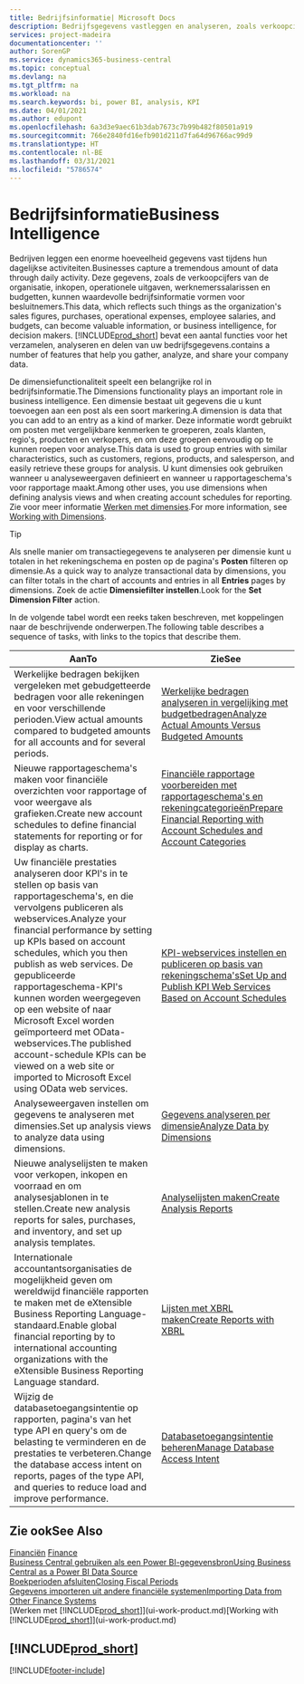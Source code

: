 ```yaml
---
title: Bedrijfsinformatie| Microsoft Docs
description: Bedrijfsgegevens vastleggen en analyseren, zoals verkoopcijfers, inkopen, operationele uitgaven, werknemerssalarissen en budgetten, die waardevolle informatie kunnen zijn voor bedrijfsinformatie of besluitvorming.
services: project-madeira
documentationcenter: ''
author: SorenGP
ms.service: dynamics365-business-central
ms.topic: conceptual
ms.devlang: na
ms.tgt_pltfrm: na
ms.workload: na
ms.search.keywords: bi, power BI, analysis, KPI
ms.date: 04/01/2021
ms.author: edupont
ms.openlocfilehash: 6a3d3e9aec61b3dab7673c7b99b482f80501a919
ms.sourcegitcommit: 766e2840fd16efb901d211d7fa64d96766ac99d9
ms.translationtype: HT
ms.contentlocale: nl-BE
ms.lasthandoff: 03/31/2021
ms.locfileid: "5786574"
---
```

# <a name="business-intelligence"></a><span data-ttu-id="e3199-103">Bedrijfsinformatie</span><span class="sxs-lookup"><span data-stu-id="e3199-103">Business Intelligence</span></span>
<span data-ttu-id="e3199-104">Bedrijven leggen een enorme hoeveelheid gegevens vast tijdens hun dagelijkse activiteiten.</span><span class="sxs-lookup"><span data-stu-id="e3199-104">Businesses capture a tremendous amount of data through daily activity.</span></span> <span data-ttu-id="e3199-105">Deze gegevens, zoals de verkoopcijfers van de organisatie, inkopen, operationele uitgaven, werknemerssalarissen en budgetten, kunnen waardevolle bedrijfsinformatie vormen voor besluitnemers.</span><span class="sxs-lookup"><span data-stu-id="e3199-105">This data, which reflects such things as the organization's sales figures, purchases, operational expenses, employee salaries, and budgets, can become valuable information, or business intelligence, for decision makers.</span></span> [!INCLUDE[prod_short](includes/prod_short.md)] <span data-ttu-id="e3199-106">bevat een aantal functies voor het verzamelen, analyseren en delen van uw bedrijfsgegevens.</span><span class="sxs-lookup"><span data-stu-id="e3199-106">contains a number of features that help you gather, analyze, and share your company data.</span></span>

<span data-ttu-id="e3199-107">De dimensiefunctionaliteit speelt een belangrijke rol in bedrijfsinformatie.</span><span class="sxs-lookup"><span data-stu-id="e3199-107">The Dimensions functionality plays an important role in business intelligence.</span></span> <span data-ttu-id="e3199-108">Een dimensie bestaat uit gegevens die u kunt toevoegen aan een post als een soort markering.</span><span class="sxs-lookup"><span data-stu-id="e3199-108">A dimension is data that you can add to an entry as a kind of marker.</span></span> <span data-ttu-id="e3199-109">Deze informatie wordt gebruikt om posten met vergelijkbare kenmerken te groeperen, zoals klanten, regio's, producten en verkopers, en om deze groepen eenvoudig op te kunnen roepen voor analyse.</span><span class="sxs-lookup"><span data-stu-id="e3199-109">This data is used to group entries with similar characteristics, such as customers, regions, products, and salesperson, and easily retrieve these groups for analysis.</span></span> <span data-ttu-id="e3199-110">U kunt dimensies ook gebruiken wanneer u analyseweergaven definieert en wanneer u rapportageschema's voor rapportage maakt.</span><span class="sxs-lookup"><span data-stu-id="e3199-110">Among other uses, you use dimensions  when defining analysis views and when creating account schedules for reporting.</span></span> <span data-ttu-id="e3199-111">Zie voor meer informatie [Werken met dimensies](finance-dimensions.md).</span><span class="sxs-lookup"><span data-stu-id="e3199-111">For more information, see [Working with Dimensions](finance-dimensions.md).</span></span>

> [!TIP]
> <span data-ttu-id="e3199-112">Als snelle manier om transactiegegevens te analyseren per dimensie kunt u totalen in het rekeningschema en posten op de pagina's **Posten** filteren op dimensie.</span><span class="sxs-lookup"><span data-stu-id="e3199-112">As a quick way to analyze transactional data by dimensions, you can filter totals in the chart of accounts and entries in all **Entries** pages by dimensions.</span></span> <span data-ttu-id="e3199-113">Zoek de actie **Dimensiefilter instellen**.</span><span class="sxs-lookup"><span data-stu-id="e3199-113">Look for the **Set Dimension Filter** action.</span></span>  

<span data-ttu-id="e3199-114">In de volgende tabel wordt een reeks taken beschreven, met koppelingen naar de beschrijvende onderwerpen.</span><span class="sxs-lookup"><span data-stu-id="e3199-114">The following table describes a sequence of tasks, with links to the topics that describe them.</span></span>  

| <span data-ttu-id="e3199-115">Aan</span><span class="sxs-lookup"><span data-stu-id="e3199-115">To</span></span> | <span data-ttu-id="e3199-116">Zie</span><span class="sxs-lookup"><span data-stu-id="e3199-116">See</span></span> |
| --- | --- |
|<span data-ttu-id="e3199-117">Werkelijke bedragen bekijken vergeleken met gebudgetteerde bedragen voor alle rekeningen en voor verschillende perioden.</span><span class="sxs-lookup"><span data-stu-id="e3199-117">View actual amounts compared to budgeted amounts for all accounts and for several periods.</span></span>|[<span data-ttu-id="e3199-118">Werkelijke bedragen analyseren in vergelijking met budgetbedragen</span><span class="sxs-lookup"><span data-stu-id="e3199-118">Analyze Actual Amounts Versus Budgeted Amounts</span></span>](bi-how-analyze-actual-versus-budget.md)|
|<span data-ttu-id="e3199-119">Nieuwe rapportageschema's maken voor financiële overzichten voor rapportage of voor weergave als grafieken.</span><span class="sxs-lookup"><span data-stu-id="e3199-119">Create new account schedules to define financial statements for reporting or for display as charts.</span></span>|[<span data-ttu-id="e3199-120">Financiële rapportage voorbereiden met rapportageschema's en rekeningcategorieën</span><span class="sxs-lookup"><span data-stu-id="e3199-120">Prepare Financial Reporting with Account Schedules and Account Categories</span></span>](bi-how-work-account-schedule.md)|
|<span data-ttu-id="e3199-121">Uw financiële prestaties analyseren door KPI's in te stellen op basis van rapportageschema's, en die vervolgens publiceren als webservices.</span><span class="sxs-lookup"><span data-stu-id="e3199-121">Analyze your financial performance by setting up KPIs based on account schedules, which you then publish as web services.</span></span> <span data-ttu-id="e3199-122">De gepubliceerde rapportageschema-KPI's kunnen worden weergegeven op een website of naar Microsoft Excel worden geïmporteerd met OData-webservices.</span><span class="sxs-lookup"><span data-stu-id="e3199-122">The published account-schedule KPIs can be viewed on a web site or imported to Microsoft Excel using OData web services.</span></span>|[<span data-ttu-id="e3199-123">KPI-webservices instellen en publiceren op basis van rekeningschema's</span><span class="sxs-lookup"><span data-stu-id="e3199-123">Set Up and Publish KPI Web Services Based on Account Schedules</span></span>](bi-how-to-set-up-and-publish-kpi-web-services-based-on-account-schedules.md)|
|<span data-ttu-id="e3199-124">Analyseweergaven instellen om gegevens te analyseren met dimensies.</span><span class="sxs-lookup"><span data-stu-id="e3199-124">Set up analysis views to analyze data using dimensions.</span></span>|[<span data-ttu-id="e3199-125">Gegevens analyseren per dimensie</span><span class="sxs-lookup"><span data-stu-id="e3199-125">Analyze Data by Dimensions</span></span>](bi-how-analyze-data-dimension.md)|
|<span data-ttu-id="e3199-126">Nieuwe analyselijsten te maken voor verkopen, inkopen en voorraad en om analysesjablonen in te stellen.</span><span class="sxs-lookup"><span data-stu-id="e3199-126">Create new analysis reports for sales, purchases, and inventory, and set up analysis templates.</span></span>|[<span data-ttu-id="e3199-127">Analyselijsten maken</span><span class="sxs-lookup"><span data-stu-id="e3199-127">Create Analysis Reports</span></span>](bi-how-create-analysis-views-reports.md)|
|<span data-ttu-id="e3199-128">Internationale accountantsorganisaties de mogelijkheid geven om wereldwijd financiële rapporten te maken met de eXtensible Business Reporting Language-standaard.</span><span class="sxs-lookup"><span data-stu-id="e3199-128">Enable global financial reporting by to international accounting organizations with the eXtensible Business Reporting Language standard.</span></span>|[<span data-ttu-id="e3199-129">Lijsten met XBRL maken</span><span class="sxs-lookup"><span data-stu-id="e3199-129">Create Reports with XBRL</span></span>](bi-create-reports-with-xbrl.md)|
|<span data-ttu-id="e3199-130">Wijzig de databasetoegangsintentie op rapporten, pagina's van het type API en query's om de belasting te verminderen en de prestaties te verbeteren.</span><span class="sxs-lookup"><span data-stu-id="e3199-130">Change the database access intent on reports, pages of the type API, and queries to reduce load and improve performance.</span></span>|[<span data-ttu-id="e3199-131">Databasetoegangsintentie beheren</span><span class="sxs-lookup"><span data-stu-id="e3199-131">Manage Database Access Intent</span></span>](admin-data-access-intent.md)|

## <a name="see-also"></a><span data-ttu-id="e3199-132">Zie ook</span><span class="sxs-lookup"><span data-stu-id="e3199-132">See Also</span></span>
<span data-ttu-id="e3199-133">[Financiën](finance.md)  </span><span class="sxs-lookup"><span data-stu-id="e3199-133">[Finance](finance.md)  </span></span>  
[<span data-ttu-id="e3199-134">Business Central gebruiken als een Power BI-gegevensbron</span><span class="sxs-lookup"><span data-stu-id="e3199-134">Using Business Central as a Power BI Data Source</span></span>](across-how-use-financials-data-source-powerbi.md)  
[<span data-ttu-id="e3199-135">Boekperioden afsluiten</span><span class="sxs-lookup"><span data-stu-id="e3199-135">Closing Fiscal Periods</span></span>](year-close-years-periods.md)  
[<span data-ttu-id="e3199-136">Gegevens importeren uit andere financiële systemen</span><span class="sxs-lookup"><span data-stu-id="e3199-136">Importing Data from Other Finance Systems</span></span>](across-import-data-configuration-packages.md)  
<span data-ttu-id="e3199-137">[Werken met [!INCLUDE[prod_short](includes/prod_short.md)]](ui-work-product.md)</span><span class="sxs-lookup"><span data-stu-id="e3199-137">[Working with [!INCLUDE[prod_short](includes/prod_short.md)]](ui-work-product.md)</span></span>

## [!INCLUDE[prod_short](includes/free_trial_md.md)]  


[!INCLUDE[footer-include](includes/footer-banner.md)]